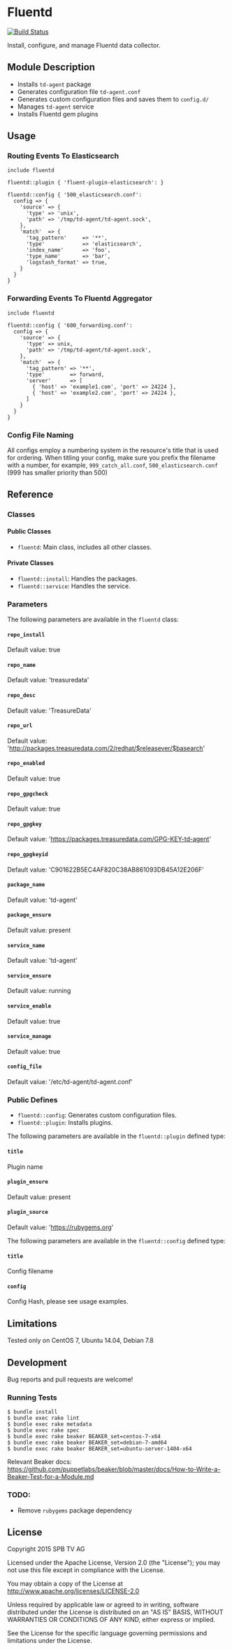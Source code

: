# Fluentd

[![Build Status](https://travis-ci.org/soylent/konstantin-fluentd.svg?branch=master)](https://travis-ci.org/soylent/konstantin-fluentd)

Install, configure, and manage Fluentd data collector.

## Module Description

* Installs `td-agent` package
* Generates configuration file `td-agent.conf`
* Generates custom configuration files and saves them to `config.d/`
* Manages `td-agent` service
* Installs Fluentd gem plugins

## Usage

### Routing Events To Elasticsearch

```puppet
include fluentd

fluentd::plugin { 'fluent-plugin-elasticsearch': }

fluentd::config { '500_elasticsearch.conf':
  config => {
    'source' => {
      'type' => 'unix',
      'path' => '/tmp/td-agent/td-agent.sock',
    },
    'match'  => {
      'tag_pattern'     => '**',
      'type'            => 'elasticsearch',
      'index_name'      => 'foo',
      'type_name'       => 'bar',
      'logstash_format' => true,
    }
  }
}
```

### Forwarding Events To Fluentd Aggregator

```puppet
include fluentd

fluentd::config { '600_forwarding.conf':
  config => {
    'source' => {
      'type' => unix,
      'path' => '/tmp/td-agent/td-agent.sock',
    },
    'match'  => {
      'tag_pattern' => '**',
      'type'        => forward,
      'server'      => [
        { 'host' => 'example1.com', 'port' => 24224 },
        { 'host' => 'example2.com', 'port' => 24224 },
      ]
    }
  }
}
```

### Config File Naming

All configs employ a numbering system in the resource's title that is used for
ordering. When titling your config, make sure you prefix the filename with a
number, for example, `999_catch_all.conf`, `500_elasticsearch.conf` (999 has
smaller priority than 500)

## Reference

### Classes

#### Public Classes

* `fluentd`: Main class, includes all other classes.

#### Private Classes

* `fluentd::install`: Handles the packages.
* `fluentd::service`: Handles the service.

### Parameters

The following parameters are available in the `fluentd` class:

#### `repo_install`

Default value: true

#### `repo_name`

Default value: 'treasuredata'

#### `repo_desc`

Default value: 'TreasureData'

#### `repo_url`

Default value: 'http://packages.treasuredata.com/2/redhat/$releasever/$basearch'

#### `repo_enabled`

Default value: true

#### `repo_gpgcheck`

Default value: true

#### `repo_gpgkey`

Default value: 'https://packages.treasuredata.com/GPG-KEY-td-agent'

#### `repo_gpgkeyid`

Default value: 'C901622B5EC4AF820C38AB861093DB45A12E206F'

#### `package_name`

Default value: 'td-agent'

#### `package_ensure`

Default value: present

#### `service_name`

Default value: 'td-agent'

#### `service_ensure`

Default value: running

#### `service_enable`

Default value: true

#### `service_manage`

Default value: true

#### `config_file`

Default value: '/etc/td-agent/td-agent.conf'

### Public Defines

* `fluentd::config`: Generates custom configuration files.
* `fluentd::plugin`: Installs plugins.

The following parameters are available in the `fluentd::plugin` defined type:

#### `title`

Plugin name

#### `plugin_ensure`

Default value: present

#### `plugin_source`

Default value: 'https://rubygems.org'

The following parameters are available in the `fluentd::config` defined type:

#### `title`

Config filename

#### `config`

Config Hash, please see usage examples.

## Limitations

Tested only on CentOS 7, Ubuntu 14.04, Debian 7.8

## Development

Bug reports and pull requests are welcome!

### Running Tests

    $ bundle install
    $ bundle exec rake lint
    $ bundle exec rake metadata
    $ bundle exec rake spec
    $ bundle exec rake beaker BEAKER_set=centos-7-x64
    $ bundle exec rake beaker BEAKER_set=debian-7-amd64
    $ bundle exec rake beaker BEAKER_set=ubuntu-server-1404-x64

Relevant Beaker docs: https://github.com/puppetlabs/beaker/blob/master/docs/How-to-Write-a-Beaker-Test-for-a-Module.md

### TODO:

* Remove `rubygems` package dependency

## License

Copyright 2015 SPB TV AG

Licensed under the Apache License, Version 2.0 (the "License"); you may not use
this file except in compliance with the License.

You may obtain a copy of the License at
http://www.apache.org/licenses/LICENSE-2.0

Unless required by applicable law or agreed to in writing, software distributed
under the License is distributed on an "AS IS" BASIS, WITHOUT WARRANTIES OR
CONDITIONS OF ANY KIND, either express or implied.

See the License for the specific language governing permissions and limitations
under the License.
